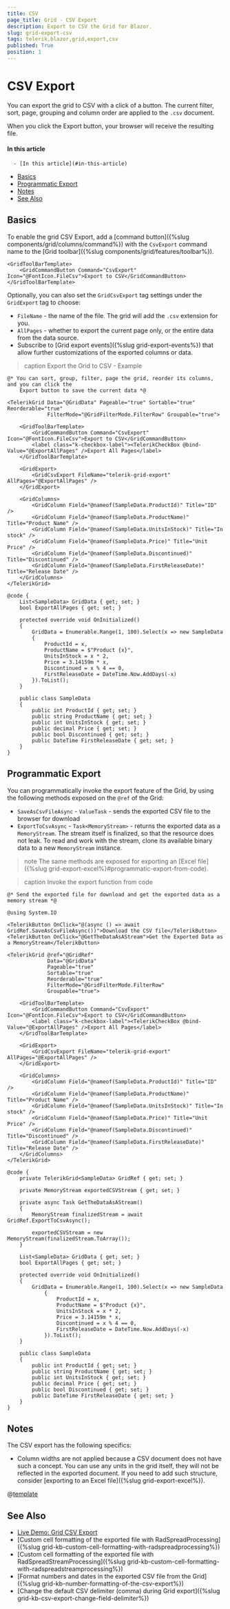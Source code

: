 ```yaml
---
title: CSV
page_title: Grid - CSV Export
description: Export to CSV the Grid for Blazor.
slug: grid-export-csv
tags: telerik,blazor,grid,export,csv
published: True
position: 1
---
```


# CSV Export

You can export the grid to CSV with a click of a button. The current filter, sort, page, grouping and column order are applied to the `.csv` document.

When you click the Export button, your browser will receive the resulting file.

#### In this article

      - [In this article](#in-this-article)
  - [Basics](#basics)
  - [Programmatic Export](#programmatic-export)
  - [Notes](#notes)
  - [See Also](#see-also)

## Basics

To enable the grid CSV Export, add a [command button]({%slug components/grid/columns/command%}) with the `CsvExport` command name to the [Grid toolbar]({%slug components/grid/features/toolbar%}).

````
<GridToolBarTemplate>
    <GridCommandButton Command="CsvExport" Icon="@FontIcon.FileCsv">Export to CSV</GridCommandButton>
</GridToolBarTemplate>
````

Optionally, you can also set the `GridCsvExport` tag settings under the `GridExport` tag to choose:

* `FileName` - the name of the file. The grid will add the `.csv` extension for you.
* `AllPages` - whether to export the current page only, or the entire data from the data source.
* Subscribe to [Grid export events]({%slug grid-export-events%}) that allow further customizations of the exported columns or data.

>caption Export the Grid to CSV - Example

````CSHTML
@* You can sort, group, filter, page the grid, reorder its columns, and you can click the
    Export button to save the current data *@

<TelerikGrid Data="@GridData" Pageable="true" Sortable="true" Reorderable="true"
             FilterMode="@GridFilterMode.FilterRow" Groupable="true">

    <GridToolBarTemplate>
        <GridCommandButton Command="CsvExport" Icon="@FontIcon.FileCsv">Export to CSV</GridCommandButton>
        <label class="k-checkbox-label"><TelerikCheckBox @bind-Value="@ExportAllPages" />Export All Pages</label>
    </GridToolBarTemplate>

    <GridExport>
        <GridCsvExport FileName="telerik-grid-export" AllPages="@ExportAllPages" />
    </GridExport>

    <GridColumns>
        <GridColumn Field="@nameof(SampleData.ProductId)" Title="ID" />
        <GridColumn Field="@nameof(SampleData.ProductName)" Title="Product Name" />
        <GridColumn Field="@nameof(SampleData.UnitsInStock)" Title="In stock" />
        <GridColumn Field="@nameof(SampleData.Price)" Title="Unit Price" />
        <GridColumn Field="@nameof(SampleData.Discontinued)" Title="Discontinued" />
        <GridColumn Field="@nameof(SampleData.FirstReleaseDate)" Title="Release Date" />
    </GridColumns>
</TelerikGrid>

@code {
    List<SampleData> GridData { get; set; }
    bool ExportAllPages { get; set; }

    protected override void OnInitialized()
    {
        GridData = Enumerable.Range(1, 100).Select(x => new SampleData
        {
            ProductId = x,
            ProductName = $"Product {x}",
            UnitsInStock = x * 2,
            Price = 3.14159m * x,
            Discontinued = x % 4 == 0,
            FirstReleaseDate = DateTime.Now.AddDays(-x)
        }).ToList();
    }

    public class SampleData
    {
        public int ProductId { get; set; }
        public string ProductName { get; set; }
        public int UnitsInStock { get; set; }
        public decimal Price { get; set; }
        public bool Discontinued { get; set; }
        public DateTime FirstReleaseDate { get; set; }
    }
}
````

## Programmatic Export

You can programmatically invoke the export feature of the Grid, by using the following methods exposed on the `@ref` of the Grid:

* `SaveAsCsvFileAsync` - `ValueTask` - sends the exported CSV file to the browser for download
* `ExportToCsvAsync` - `Task<MemoryStream>` - returns the exported data as a `MemoryStream`. The stream itself is finalized, so that the resource does not leak. To read and work with the stream, clone its available binary data to a new `MemoryStream` instance.

>note The same methods are exposed for exporting an [Excel file]({%slug grid-export-excel%}#programmatic-export-from-code).

>caption Invoke the export function from code

````CSHTML
@* Send the exported file for download and get the exported data as a memory stream *@

@using System.IO

<TelerikButton OnClick="@(async () => await GridRef.SaveAsCsvFileAsync())">Download the CSV file</TelerikButton>
<TelerikButton OnClick="@GetTheDataAsAStream">Get the Exported Data as a MemoryStream</TelerikButton>

<TelerikGrid @ref="@GridRef"
             Data="@GridData"
             Pageable="true"
             Sortable="true"
             Reorderable="true"
             FilterMode="@GridFilterMode.FilterRow"
             Groupable="true">

    <GridToolBarTemplate>
        <GridCommandButton Command="CsvExport" Icon="@FontIcon.FileCsv">Export to CSV</GridCommandButton>
        <label class="k-checkbox-label"><TelerikCheckBox @bind-Value="@ExportAllPages" />Export All Pages</label>
    </GridToolBarTemplate>

    <GridExport>
        <GridCsvExport FileName="telerik-grid-export" AllPages="@ExportAllPages" />
    </GridExport>

    <GridColumns>
        <GridColumn Field="@nameof(SampleData.ProductId)" Title="ID" />
        <GridColumn Field="@nameof(SampleData.ProductName)" Title="Product Name" />
        <GridColumn Field="@nameof(SampleData.UnitsInStock)" Title="In stock" />
        <GridColumn Field="@nameof(SampleData.Price)" Title="Unit Price" />
        <GridColumn Field="@nameof(SampleData.Discontinued)" Title="Discontinued" />
        <GridColumn Field="@nameof(SampleData.FirstReleaseDate)" Title="Release Date" />
    </GridColumns>
</TelerikGrid>

@code {
    private TelerikGrid<SampleData> GridRef { get; set; }

    private MemoryStream exportedCSVStream { get; set; }

    private async Task GetTheDataAsAStream()
    {
        MemoryStream finalizedStream = await GridRef.ExportToCsvAsync();

        exportedCSVStream = new MemoryStream(finalizedStream.ToArray());
    }

    List<SampleData> GridData { get; set; }
    bool ExportAllPages { get; set; }

    protected override void OnInitialized()
    {
        GridData = Enumerable.Range(1, 100).Select(x => new SampleData
            {
                ProductId = x,
                ProductName = $"Product {x}",
                UnitsInStock = x * 2,
                Price = 3.14159m * x,
                Discontinued = x % 4 == 0,
                FirstReleaseDate = DateTime.Now.AddDays(-x)
            }).ToList();
    }

    public class SampleData
    {
        public int ProductId { get; set; }
        public string ProductName { get; set; }
        public int UnitsInStock { get; set; }
        public decimal Price { get; set; }
        public bool Discontinued { get; set; }
        public DateTime FirstReleaseDate { get; set; }
    }
}
````

## Notes

The CSV export has the following specifics:

* Column widths are not applied because a CSV document does not have such a concept. You can use any units in the grid itself, they will not be reflected in the exported document. If you need to add such structure, consider [exporting to an Excel file]({%slug grid-export-excel%}).

@[template](/_contentTemplates/grid/export.md#export-common-notes)

## See Also

  * [Live Demo: Grid CSV Export](https://demos.telerik.com/blazor-ui/grid/export-csv)
  * [Custom cell formatting of the exported file with RadSpreadProcessing]({%slug grid-kb-custom-cell-formatting-with-radspreadprocessing%})
  * [Custom cell formatting of the exported file with RadSpreadStreamProcessing]({%slug grid-kb-custom-cell-formatting-with-radspreadstreamprocessing%}) 
  * [Format numbers and dates in the exported CSV file from the Grid]({%slug grid-kb-number-formatting-of-the-csv-export%})
  * [Change the default CSV delimiter (comma) during Grid export]({%slug grid-kb-csv-export-change-field-delimiter%})
